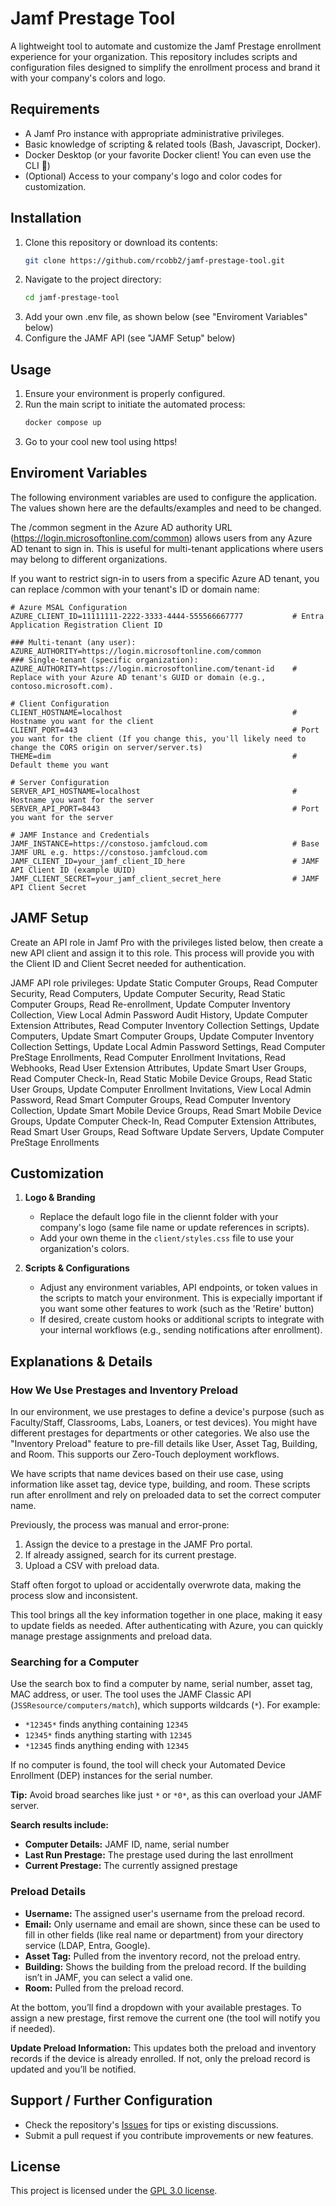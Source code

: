 # Jamf Prestage Tool

A lightweight tool to automate and customize the Jamf Prestage enrollment experience for your organization. This repository includes scripts and configuration files designed to simplify the enrollment process and brand it with your company's colors and logo.

## Requirements
- A Jamf Pro instance with appropriate administrative privileges.
- Basic knowledge of scripting & related tools (Bash, Javascript, Docker).
- Docker Desktop (or your favorite Docker client! You can even use the CLI 🥲)
- (Optional) Access to your company's logo and color codes for customization.

## Installation
1. Clone this repository or download its contents:
   ```bash
   git clone https://github.com/rcobb2/jamf-prestage-tool.git
   ```
2. Navigate to the project directory:
   ```bash
   cd jamf-prestage-tool
   ```
3. Add your own .env file, as shown below (see "Enviroment Variables" below)
4. Configure the JAMF API (see "JAMF Setup" below)

## Usage
1. Ensure your environment is properly configured.
2. Run the main script to initiate the automated process:
   ```bash
   docker compose up
   ```
3. Go to your cool new tool using https!

## Enviroment Variables
The following environment variables are used to configure the application. The values shown here are the defaults/examples and need to be changed.

The /common segment in the Azure AD authority URL (https://login.microsoftonline.com/common) allows users from any Azure AD tenant to sign in. This is useful for multi-tenant applications where users may belong to different organizations.

If you want to restrict sign-in to users from a specific Azure AD tenant, you can replace /common with your tenant's ID or domain name:

```env
# Azure MSAL Configuration
AZURE_CLIENT_ID=11111111-2222-3333-4444-555566667777           # Entra Application Registration Client ID

### Multi-tenant (any user):
AZURE_AUTHORITY=https://login.microsoftonline.com/common
### Single-tenant (specific organization):
AZURE_AUTHORITY=https://login.microsoftonline.com/tenant-id    # Replace with your Azure AD tenant's GUID or domain (e.g., contoso.microsoft.com).

# Client Configuration
CLIENT_HOSTNAME=localhost                                      # Hostname you want for the client
CLIENT_PORT=443                                                # Port you want for the client (If you change this, you'll likely need to change the CORS origin on server/server.ts)
THEME=dim                                                      # Default theme you want

# Server Configuration
SERVER_API_HOSTNAME=localhost                                  # Hostname you want for the server
SERVER_API_PORT=8443                                           # Port you want for the server

# JAMF Instance and Credentials
JAMF_INSTANCE=https://constoso.jamfcloud.com                   # Base JAMF URL e.g. https://constoso.jamfcloud.com
JAMF_CLIENT_ID=your_jamf_client_ID_here                        # JAMF API Client ID (example UUID)
JAMF_CLIENT_SECRET=your_jamf_client_secret_here                # JAMF API Client Secret
```

## JAMF Setup
Create an API role in Jamf Pro with the privileges listed below, then create a new API client and assign it to this role. This process will provide you with the Client ID and Client Secret needed for authentication.

JAMF API role privileges:
Update Static Computer Groups, Read Computer Security, Read Computers, Update Computer Security, Read Static Computer Groups, Read Re-enrollment, Update Computer Inventory Collection, View Local Admin Password Audit History, Update Computer Extension Attributes, Read Computer Inventory Collection Settings, Update Computers, Update Smart Computer Groups, Update Computer Inventory Collection Settings, Update Local Admin Password Settings, Read Computer PreStage Enrollments, Read Computer Enrollment Invitations, Read Webhooks, Read User Extension Attributes, Update Smart User Groups, Read Computer Check-In, Read Static Mobile Device Groups, Read Static User Groups, Update Computer Enrollment Invitations, View Local Admin Password, Read Smart Computer Groups, Read Computer Inventory Collection, Update Smart Mobile Device Groups, Read Smart Mobile Device Groups, Update Computer Check-In, Read Computer Extension Attributes, Read Smart User Groups, Read Software Update Servers, Update Computer PreStage Enrollments

## Customization
1. **Logo & Branding**
   - Replace the default logo file in the cliennt folder with your company's logo (same file name or update references in scripts).
   - Add your own theme in the `client/styles.css` file to use your organization's colors.

2. **Scripts & Configurations**
   - Adjust any environment variables, API endpoints, or token values in the scripts to match your environment. This is expecially important if you want some other features to work (such as the 'Retire' button)
   - If desired, create custom hooks or additional scripts to integrate with your internal workflows (e.g., sending notifications after enrollment).

## Explanations & Details

### How We Use Prestages and Inventory Preload
In our environment, we use prestages to define a device's purpose (such as Faculty/Staff, Classrooms, Labs, Loaners, or test devices). You might have different prestages for departments or other categories. We also use the "Inventory Preload" feature to pre-fill details like User, Asset Tag, Building, and Room. This supports our Zero-Touch deployment workflows.

We have scripts that name devices based on their use case, using information like asset tag, device type, building, and room. These scripts run after enrollment and rely on preloaded data to set the correct computer name.

Previously, the process was manual and error-prone:
1. Assign the device to a prestage in the JAMF Pro portal.
2. If already assigned, search for its current prestage.
3. Upload a CSV with preload data.

Staff often forgot to upload or accidentally overwrote data, making the process slow and inconsistent.

This tool brings all the key information together in one place, making it easy to update fields as needed. After authenticating with Azure, you can quickly manage prestage assignments and preload data.

### Searching for a Computer
Use the search box to find a computer by name, serial number, asset tag, MAC address, or user. The tool uses the JAMF Classic API (`JSSResource/computers/match`), which supports wildcards (`*`). For example:

- `*12345*` finds anything containing `12345`
- `12345*` finds anything starting with `12345`
- `*12345` finds anything ending with `12345`

If no computer is found, the tool will check your Automated Device Enrollment (DEP) instances for the serial number.

**Tip:** Avoid broad searches like just `*` or `*0*`, as this can overload your JAMF server.

**Search results include:**
- **Computer Details:** JAMF ID, name, serial number
- **Last Run Prestage:** The prestage used during the last enrollment
- **Current Prestage:** The currently assigned prestage

### Preload Details
- **Username:** The assigned user's username from the preload record.
- **Email:** Only username and email are shown, since these can be used to fill in other fields (like real name or department) from your directory service (LDAP, Entra, Google).
- **Asset Tag:** Pulled from the inventory record, not the preload entry.
- **Building:** Shows the building from the preload record. If the building isn’t in JAMF, you can select a valid one.
- **Room:** Pulled from the preload record.

At the bottom, you’ll find a dropdown with your available prestages. To assign a new prestage, first remove the current one (the tool will notify you if needed).

**Update Preload Information:**
This updates both the preload and inventory records if the device is already enrolled. If not, only the preload record is updated and you’ll be notified.


## Support / Further Configuration
- Check the repository's [Issues](../../issues) for tips or existing discussions.
- Submit a pull request if you contribute improvements or new features.

## License
This project is licensed under the [GPL 3.0 license](LICENSE).
